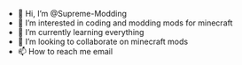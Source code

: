 - 👋 Hi, I’m @Supreme-Modding
- 👀 I’m interested in coding and modding mods for minecraft
- 🌱 I’m currently learning everything
- 💞️ I’m looking to collaborate on minecraft mods
- 📫 How to reach me email

<!---
Supreme-Modding/Supreme-Modding is a ✨ special ✨ repository because its `README.md` (this file) appears on your GitHub profile.
You can click the Preview link to take a look at your changes.
--->

